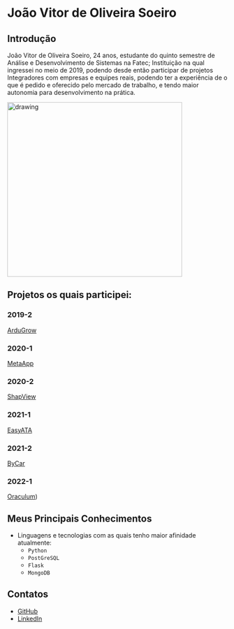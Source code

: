 # João Vitor de Oliveira Soeiro

## Introdução
João Vitor de Oliveira Soeiro, 24 anos, estudante do quinto semestre de Análise e Desenvolvimento de Sistemas na Fatec; Instituição na qual ingressei no meio de 2019, podendo desde então participar de projetos Integradores com empresas e equipes reais, podendo ter a experiência de o que é pedido e oferecido pelo mercado de trabalho, e tendo maior autonomia para desenvolvimento na prática.

<img src="https://user-images.githubusercontent.com/54710426/143999946-0ad19689-bfb6-4846-ab4e-0d38480ac8f7.PNG" alt="drawing" width="400"/>
  

## Projetos os quais participei: 

### 2019-2
[ArduGrow](https://github.com/joaosoeiro/portifolio_apis/blob/main/API_1-ArduGrow.md)

### 2020-1
[MetaApp](https://github.com/joaosoeiro/portifolio_apis/blob/main/API_2-MetaApp.md)

### 2020-2
[ShapView](https://github.com/joaosoeiro/portifolio_apis/blob/main/API_3-Shapview.md)

### 2021-1
[EasyATA](https://github.com/joaosoeiro/portifolio_apis/blob/main/API_4-EasyAta.md)

### 2021-2
[ByCar](https://github.com/joaosoeiro/portifolio_apis/blob/main/API_5-ByCar.md)

### 2022-1
[Oraculum](https://github.com/joaosoeiro/portifolio_apis/blob/main/API_6-Oraculum.md))

## Meus Principais Conhecimentos

- Linguagens e tecnologias com as quais tenho maior afinidade atualmente:
    - ```Python``` 
    - ```PostGreSQL```
    - ```Flask```
    - ```MongoDB```

## Contatos
* [GitHub](https://github.com/joaosoeiro)
* [LinkedIn](https://www.linkedin.com/in/joaovsoeiro/)
